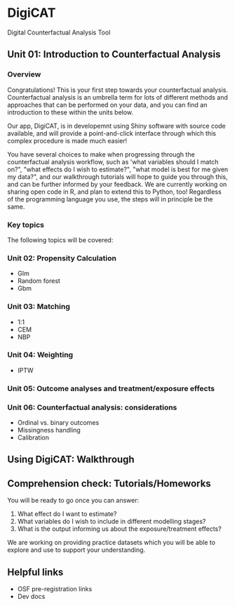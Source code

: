 # DigiCAT
Digital Counterfactual Analysis Tool

## Unit 01: Introduction to Counterfactual Analysis
### Overview

Congratulations! This is your first step towards your counterfactual analysis. Counterfactual analysis is an umbrella term for lots of different methods and approaches that can be performed on your data, and you can find an introduction to these within the units below. 

Our app, DigiCAT, is in developemnt using Shiny software with source code available, and will provide a point-and-click interface through which this complex procedure is made much easier!

You have several choices to make when progressing through the counterfactual analysis workflow, such as 'what variables should I match on?", "what effects do I wish to estimate?", "what model is best for me given my data?", and our walkthrough tutorials will hope to guide you through this, and can be further informed by your feedback. We are currently working on sharing open code in R, and plan to extend this to Python, too! Regardless of the programming language you use, the steps will in principle be the same.

### Key topics

The following topics will be covered:

### Unit 02: Propensity Calculation
  - Glm
  - Random forest
  - Gbm
### Unit 03: Matching
  - 1:1
  - CEM
  - NBP
### Unit 04: Weighting
  - IPTW
### Unit 05: Outcome analyses and treatment/exposure effects
### Unit 06: Counterfactual analysis: considerations
  - Ordinal vs. binary outcomes
  - Missingness handling
  - Calibration
  
 ## Using DigiCAT: Walkthrough
 
 
 
 ## Comprehension check: Tutorials/Homeworks
 
 You will be ready to go once you can answer:
 1. What effect do I want to estimate?
 2. What variables do I wish to include in different modelling stages?
 3. What is the output informing us about the exposure/treatment effects?

We are working on providing practice datasets which you will be able to explore and use to support your understanding.

## Helpful links
- OSF pre-registration links
- Dev docs
